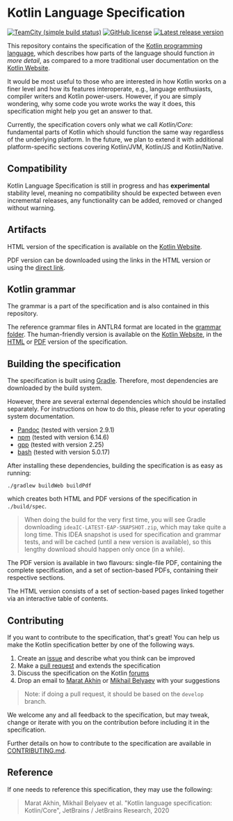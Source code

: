 # Kotlin Language Specification

[![TeamCity (simple build status)](https://img.shields.io/teamcity/https/teamcity.jetbrains.com/e/Kotlin_Spec_DocsMaster.svg?style=flat)](https://teamcity.jetbrains.com/viewType.html?buildTypeId=Kotlin_Spec_DocsMaster&branch_Kotlin_dev=%3Cdefault%3E&tab=buildTypeStatusDiv)
[![GitHub license](https://img.shields.io/badge/license-Apache%20License%202.0-blue.svg?style=flat)](https://www.apache.org/licenses/LICENSE-2.0)
[![Latest release version](https://img.shields.io/github/v/release/Kotlin/kotlin-spec?style=flat)](https://github.com/Kotlin/kotlin-spec/releases)

This repository contains the specification of the [Kotlin programming language](https://kotlinlang.org), which describes how parts of the language should function *in more detail*, as compared to a more traditional user documentation on the [Kotlin Website](https://kotlinlang.org/docs/reference/).

It would be most useful to those who are interested in how Kotlin works on a finer level and how its features interoperate, e.g., language enthusiasts, compiler writers and Kotlin power-users.
However, if you are simply wondering, why some code you wrote works the way it does, this specification might help you get an answer to that.

Currently, the specification covers only what we call *Kotlin/Core*: fundamental parts of Kotlin which should function the same way regardless of the underlying platform.
In the future, we plan to extend it with additional platform-specific sections covering Kotlin/JVM, Kotlin/JS and Kotlin/Native.

## Compatibility

Kotlin Language Specification is still in progress and has **experimental** stability level, meaning no compatibility should be expected between even incremental releases, any functionality can be added, removed or changed without warning. 

## Artifacts

HTML version of the specification is available on the [Kotlin Website](https://kotlinlang.org/spec).

PDF version can be downloaded using the links in the HTML version or using the [direct link](https://kotlinlang.org/spec/pdf/kotlin-spec.pdf).

## Kotlin grammar

The grammar is a part of the specification and is also contained in this repository.

The reference grammar files in ANTLR4 format are located in the [grammar folder](./grammar/src/main/antlr/).
The human-friendly version is available on the [Kotlin Website](https://kotlinlang.org/docs/reference/grammar.html), in the [HTML](https://kotlinlang.org/spec/syntax-and-grammar.html) or [PDF](https://kotlinlang.org/spec/pdf/sections/syntax-and-grammar.pdf) version of the specification.

## Building the specification

The specification is built using [Gradle](https://gradle.org/).
Therefore, most dependencies are downloaded by the build system.

However, there are several external dependencies which should be installed separately.
For instructions on how to do this, please refer to your operating system documentation.

* [Pandoc](https://pandoc.org/) (tested with version 2.9.1)
* [npm](https://www.npmjs.com/) (tested with version 6.14.6)
* [gpp](https://logological.org/gpp) (tested with version 2.25)
* [bash](https://www.gnu.org/software/bash/) (tested with version 5.0.17)

After installing these dependencies, building the specification is as easy as running:

```
./gradlew buildWeb buildPdf
```

which creates both HTML and PDF versions of the specification in `./build/spec`.

> When doing the build for the very first time, you will see Gradle downloading `ideaIC-LATEST-EAP-SNAPSHOT.zip`, which may take quite a long time.
> This IDEA snapshot is used for specification and grammar tests, and will be cached (until a new version is available), so this lengthy download should happen only once (in a while).

The PDF version is available in two flavours: single-file PDF, containing the complete specification, and a set of section-based PDFs, containing their respective sections.

The HTML version consists of a set of section-based pages linked together via an interactive table of contents.

## Contributing

If you want to contribute to the specification, that's great!
You can help us make the Kotlin specification better by one of the following ways.

1. Create an [issue](https://github.com/Kotlin/kotlin-spec/issues) and describe what you think can be improved
1. Make a [pull request](https://github.com/Kotlin/kotlin-spec/pulls) and extends the specification
1. Discuss the specification on the Kotlin [forums](https://discuss.kotlinlang.org/)
1. Drop an email to [Marat Akhin](mailto:marat.akhin@jetbrains.com) or [Mikhail Belyaev](mailto:mikhail.belyaev@jetbrains.com) with your suggestions

> Note: if doing a pull request, it should be based on the `develop` branch.

We welcome any and all feedback to the specification, but may tweak, change or iterate with you on the contribution before including it in the specification.

Further details on how to contribute to the specification are available in [CONTRIBUTING.md](CONTRIBUTING.md).

## Reference

If one needs to reference this specification, they may use the following:

> Marat Akhin, Mikhail Belyaev et al. "Kotlin language specification: Kotlin/Core", JetBrains / JetBrains Research, 2020
